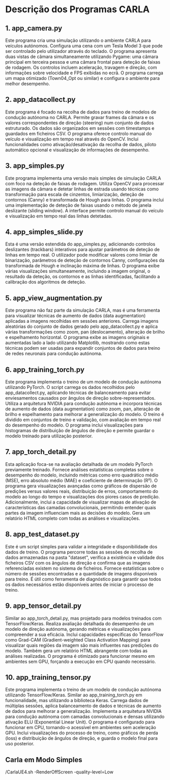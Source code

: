 # Descrição dos Programas CARLA

## 1. app_camera.py
Este programa cria uma simulação utilizando o ambiente CARLA para veículos autónomos. Configura uma cena com um Tesla Model 3 que pode ser controlado pelo utilizador através do teclado. O programa apresenta duas vistas de câmara simultaneamente utilizando Pygame: uma câmara principal em terceira pessoa e uma câmara frontal para deteção de faixas de rodagem. Os controlos incluem aceleração, travagem e direção, com informações sobre velocidade e FPS exibidas no ecrã. O programa carrega um mapa otimizado (Town04_Opt ou similar) e configura o ambiente para melhor desempenho.

## 2. app_datacollect.py
Este programa é focado na recolha de dados para treino de modelos de condução autónoma no CARLA. Permite gravar frames da câmara e os valores correspondentes de direção (steering) num conjunto de dados estruturado. Os dados são organizados em sessões com timestamps e guardados em ficheiros CSV. O programa oferece controlo manual do veículo e visualização em tempo real através do OpenCV. Inclui funcionalidades como ativação/desativação da recolha de dados, piloto automático opcional e visualização de informações de desempenho.

## 3. app_simples.py
Este programa implementa uma versão mais simples de simulação CARLA com foco na deteção de faixas de rodagem. Utiliza OpenCV para processar as imagens da câmara e detetar linhas de estrada usando técnicas como transformação para escala de cinzentos, limiarização, deteção de contornos (Canny) e transformada de Hough para linhas. O programa inclui uma implementação de deteção de faixas usando o método de janela deslizante (sliding window). A interface permite controlo manual do veículo e visualização em tempo real das linhas detetadas.

## 4. app_simples_slide.py
Esta é uma versão estendida do app_simples.py, adicionando controlos deslizantes (trackbars) interativos para ajustar parâmetros de deteção de linhas em tempo real. O utilizador pode modificar valores como limiar de binarização, parâmetros de deteção de contornos Canny, configurações da transformada de Hough e inclinação máxima de linhas. O programa exibe várias visualizações simultaneamente, incluindo a imagem original, o resultado da deteção, os contornos e as linhas identificadas, facilitando a calibração dos algoritmos de deteção.

## 5. app_view_augmentation.py
Este programa não faz parte da simulação CARLA, mas é uma ferramenta para visualizar técnicas de aumento de dados (data augmentation) aplicadas a imagens recolhidas em sessões anteriores. Carrega imagens aleatórias do conjunto de dados gerado pelo app_datacollect.py e aplica várias transformações como zoom, pan (deslocamento), alteração de brilho e espelhamento horizontal. O programa exibe as imagens originais e aumentadas lado a lado utilizando Matplotlib, mostrando como estas técnicas podem ser usadas para expandir conjuntos de dados para treino de redes neuronais para condução autónoma.


## 6. app_training_torch.py
Este programa implementa o treino de um modelo de condução autónoma utilizando PyTorch. O script carrega os dados recolhidos pelo app_datacollect.py, aplicando técnicas de balanceamento para evitar enviesamentos causados por ângulos de direção sobre-representados. Utiliza a arquitetura NVIDIA para condução autónoma e incorpora técnicas de aumento de dados (data augmentation) como zoom, pan, alteração de brilho e espelhamento para melhorar a generalização do modelo. O treino é dividido em conjuntos de treino e validação, com avaliação em tempo real do desempenho do modelo. O programa inclui visualizações para histogramas de distribuição de ângulos de direção e permite guardar o modelo treinado para utilização posterior.

## 7. app_torch_detail.py
Esta aplicação foca-se na avaliação detalhada de um modelo PyTorch previamente treinado. Fornece análises estatísticas completas sobre o desempenho do modelo, incluindo métricas como erro quadrático médio (MSE), erro absoluto médio (MAE) e coeficiente de determinação (R²). O programa gera visualizações avançadas como gráficos de dispersão de predições versus valores reais, distribuição de erros, comportamento do modelo ao longo do tempo e visualizações dos piores casos de predição. Adicionalmente, inclui a capacidade de visualizar mapas de ativação de características das camadas convolucionais, permitindo entender quais partes da imagem influenciam mais as decisões do modelo. Gera um relatório HTML completo com todas as análises e visualizações.

## 8. app_test_dataset.py
Este é um script simples para validar a integridade e disponibilidade dos dados de treino. O programa percorre todas as sessões de recolha de dados armazenadas na pasta "dataset", verifica a existência e validade dos ficheiros CSV com os ângulos de direção e confirma que as imagens referenciadas existem no sistema de ficheiros. Fornece estatísticas sobre o número de sessões encontradas e a quantidade de imagens disponíveis para treino. É útil como ferramenta de diagnóstico para garantir que todos os dados necessários estão disponíveis antes de iniciar o processo de treino.

## 9. app_tensor_detail.py
Similar ao app_torch_detail.py, mas projetado para modelos treinados com TensorFlow/Keras. Realiza avaliação detalhada do desempenho de um modelo de direção autónoma, gerando métricas e visualizações para compreender a sua eficácia. Inclui capacidades específicas do TensorFlow como Grad-CAM (Gradient-weighted Class Activation Mapping) para visualizar quais regiões da imagem são mais influentes nas predições do modelo. Também gera um relatório HTML abrangente com todas as análises realizadas. O programa é otimizado para funcionar mesmo em ambientes sem GPU, forçando a execução em CPU quando necessário.

## 10. app_training_tensor.py
Este programa implementa o treino de um modelo de condução autónoma utilizando TensorFlow/Keras. Similar ao app_training_torch.py em funcionalidade, mas utilizando a biblioteca Keras. Carrega dados de múltiplas sessões, aplica balanceamento de dados e técnicas de aumento de dados para melhorar a generalização. Implementa a arquitetura NVIDIA para condução autónoma com camadas convolucionais e densas utilizando ativação ELU (Exponential Linear Unit). O programa é configurado para funcionar em CPU, tornando-o acessível em ambientes sem aceleração GPU. Inclui visualizações do processo de treino, como gráficos de perda (loss) e distribuição de ângulos de direção, e guarda o modelo final para uso posterior.

## Carla em Modo Simples
/CarlaUE4.sh -RenderOffScreen -quality-level=Low
